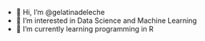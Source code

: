 - 👋 Hi, I’m @gelatinadeleche
- 👀 I’m interested in Data Science and Machine Learning
- 🌱 I’m currently learning programming in R

<!---
gelatinadeleche/gelatinadeleche is a ✨ special ✨ repository because its `README.md` (this file) appears on your GitHub profile.
You can click the Preview link to take a look at your changes.
--->
